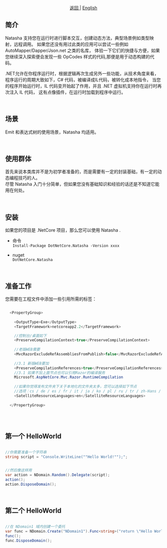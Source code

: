<p align="center">
 <a href="https://natasha.dotnetcore.xyz/"> 返回 </a> |  <a href="https://natasha.dotnetcore.xyz/en/getting-started.html">English</a>
</p>  


## 简介

Natasha 支持您在运行时进行脚本交互，创建动态方法，典型场景例如类型映射，远程调用。
如果您还没有用过此类的应用可以尝试一些例如 AutoMapper/Dapper/Json.net 之类的名库，
体验一下它们的快捷与方便，如果您继续深入探索便会发现一些 OpCodes 样式的代码,那便是用于动态构建的代码。

.NET允许在你程序运行时，根据逻辑再次生成另外一些功能，从技术角度来看，
程序运行的周期大致如下，C# 代码，被编译成IL代码，被转化成本地指令，
当您的程序开始运行时，IL 代码变开始起了作用，并且 .NET 虚拟机支持你在运行时再次注入 IL 代码，
这有点像插件，在运行时加载到程序中运行。  

<br/>  

## 场景

Emit 和表达式树的使用场景，Natasha 均适用。  


<br/>  

## 使用群体

首先来说本类库并不是为初学者准备的，而是需要有一定的封装基础，有一定的动态编程技巧的人。  
尽管 Natasha 入门十分简单，但如果您没有基础知识和经验的话还是不知道它能用在何处。  


<br/>  


## 安装

如果您的项目是 .NetCore 项目，那么您可以使用 Natasha .    

 - 命令  
 `Install-Package DotNetCore.Natasha -Version xxxx`  
 
 - nuget  
  `DotNetCore.Natasha`  


<br/>  


## 准备工作

您需要在工程文件中添加一些引用所需的标签：

```C#

  <PropertyGroup>
  
    <OutputType>Exe</OutputType>
    <TargetFramework>netcoreapp2.2</TargetFramework>

    //控制台/桌面如下
    <PreserveCompilationContext>true</PreserveCompilationContext>
    
    //老版WEB需要
    <MvcRazorExcludeRefAssembliesFromPublish>false</MvcRazorExcludeRefAssembliesFromPublish>
    
    //3.1 新版WEB要加
    <PreserveCompilationReferences>true</PreserveCompilationReferences>
    //3.1 如果不加上面节点也可以引用Razor的编译服务
    Microsoft.AspNetCore.Mvc.Razor.RuntimeCompilation
    
    //如果你觉得发布文件夹下关于本地化的文件夹太多，您可以选择如下节点
    //选项：cs / de / es / fr / it / ja / ko / pl / ru / tr / zh-Hans / zh-Hant
    <SatelliteResourceLanguages>en</SatelliteResourceLanguages>
    
  </PropertyGroup>
 
```  


<br/>  

##  第一个 HelloWorld

```C#

//你需要准备一个字符串
string script = "Console.WriteLine(""Hello World!"");";


//然后像这样用
var action = NDomain.Random().Delegate(script);
action();
action.DisposeDomain();

```

<br/>  

## 第二个 HelloWorld

```C#

//在 NDomain1 域内创建一个委托
var func = NDomain.Create("NDomain1").Func<string>("return \"Hello World!\";");
func();
func.DisposeDomain();

```
